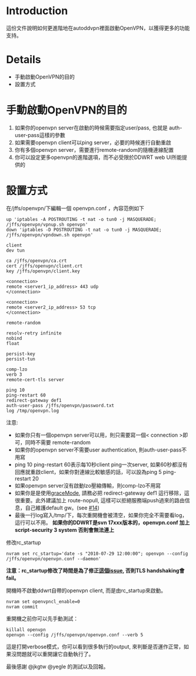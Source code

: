 # Introduction #

這份文件說明如何更進階地在autoddvpn裡面啟動OpenVPN，以獲得更多的功能支持。

# Details #

  * 手動啟動OpenVPN的目的
  * 設置方式


# 手動啟動OpenVPN的目的 #
  1. 如果你的openvpn server在啟動的時候需要指定user/pass, 也就是 auth-user-pass這樣的參數
  1. 如果需要openvpn client可以ping server，必要的時候進行自動重啟
  1. 你有多個openvpn server，需要進行remote-random的隨機連線配置
  1. 你可以設定更多openvpn的進階選項，而不必受限於DDWRT web UI所能提供的

# 設置方式 #

在/jffs/openvpn/下編輯一個 openvpn.conf ，內容范例如下

```
up 'iptables -A POSTROUTING -t nat -o tun0 -j MASQUERADE; /jffs/openvpn/vpnup.sh openvpn'
down 'iptables -D POSTROUTING -t nat -o tun0 -j MASQUERADE; /jffs/openvpn/vpndown.sh openvpn'

client                 
dev tun                      
                            
ca /jffs/openvpn/ca.crt
cert /jffs/openvpn/client.crt
key /jffs/openvpn/client.key
             
<connection>
remote <server1_ip_address> 443 udp
</connection>             
             
<connection>
remote <server2_ip_address> 53 tcp
</connection>
                     
remote-random
     
resolv-retry infinite
nobind     
float      

persist-key
persist-tun
                      
comp-lzo      
verb 3 
remote-cert-tls server

ping 10
ping-restart 60       
redirect-gateway def1
auth-user-pass /jffs/openvpn/password.txt  
log /tmp/openvpn.log
```

注意:

  * 如果你只有一個openvpn server可以用，則只需要寫一個< connection >即可，同時不需要 remote-random
  * 如果你的openvpn server不需要user authentication, 則auth-user-pass不用寫
  * ping 10 ping-restart 60表示每10秒client ping一次server, 如果60秒都沒有回應就重啟client，如果你對連線比較敏感的話，可以設為ping 5  ping-restart 20
  * 如果openvpn server沒有啟動lzo壓縮傳輸，則comp-lzo不用寫
  * 如果你是是使用[graceMode](http://code.google.com/p/autoddvpn/wiki/graceMode), 請務必把 redirect-gateway def1 這行移除，這很重要。此外建議加上 route-nopull,  這樣可以拒絕服務端push過來的路由信息，自己維護default gw。(see [#14](http://code.google.com/p/autoddvpn/issues/detail?id=14#c14))
  * 最後一行log寫入/tmp/下，每次重開機會被清空，如果你完全不需要看log，這行可以不用。
**如果你的DDWRT是svn 17xxx版本的，openvpn.conf 加上 script-security 3 system 否則會無法連上**

修改rc\_startup
```
nvram set rc_startup='date -s "2010-07-29 12:00:00"; openvpn --config /jffs/openvpn/openvpn.conf --daemon'
```
**注意：rc\_startup修改了時間是為了修正[這個issue](http://code.google.com/p/autoddvpn/issues/detail?id=14), 否則TLS handshaking會fail。**

開機時不啟動ddwrt自帶的openvpn client, 而是由rc\_startup來啟動。
```
nvram set openvpncl_enable=0
nvram commit
```

重開機之前你可以先手動測試：
```
killall openvpn
openvpn --config /jffs/openvpn/openvpn.conf --verb 5
```
這是打開verbose模式，你可以看到很多執行的output, 來判斷是否運作正常，如果沒問題就可以重開讓它自動執行了。

最後感謝 @jkgtw @yegle 的測試以及回報。